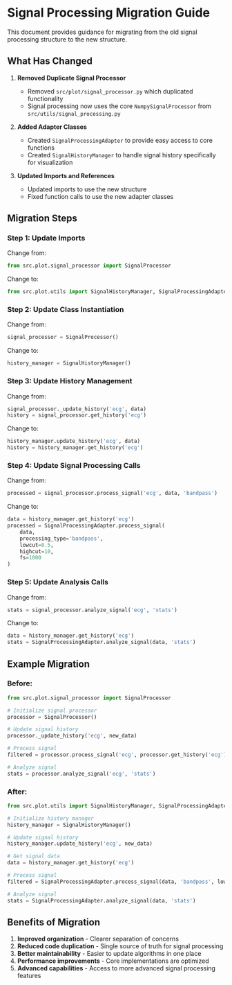 # Signal Processing Migration Guide

This document provides guidance for migrating from the old signal processing structure to the new structure.

## What Has Changed

1. **Removed Duplicate Signal Processor**
   - Removed `src/plot/signal_processor.py` which duplicated functionality
   - Signal processing now uses the core `NumpySignalProcessor` from `src/utils/signal_processing.py`

2. **Added Adapter Classes**
   - Created `SignalProcessingAdapter` to provide easy access to core functions
   - Created `SignalHistoryManager` to handle signal history specifically for visualization

3. **Updated Imports and References**
   - Updated imports to use the new structure
   - Fixed function calls to use the new adapter classes

## Migration Steps

### Step 1: Update Imports

Change from:
```python
from src.plot.signal_processor import SignalProcessor
```

Change to:
```python
from src.plot.utils import SignalHistoryManager, SignalProcessingAdapter
```

### Step 2: Update Class Instantiation

Change from:
```python
signal_processor = SignalProcessor()
```

Change to:
```python
history_manager = SignalHistoryManager()
```

### Step 3: Update History Management

Change from:
```python
signal_processor._update_history('ecg', data)
history = signal_processor.get_history('ecg')
```

Change to:
```python
history_manager.update_history('ecg', data)
history = history_manager.get_history('ecg')
```

### Step 4: Update Signal Processing Calls

Change from:
```python
processed = signal_processor.process_signal('ecg', data, 'bandpass')
```

Change to:
```python
data = history_manager.get_history('ecg')
processed = SignalProcessingAdapter.process_signal(
    data, 
    processing_type='bandpass', 
    lowcut=0.5, 
    highcut=10, 
    fs=1000
)
```

### Step 5: Update Analysis Calls

Change from:
```python
stats = signal_processor.analyze_signal('ecg', 'stats')
```

Change to:
```python
data = history_manager.get_history('ecg')
stats = SignalProcessingAdapter.analyze_signal(data, 'stats')
```

## Example Migration

### Before:

```python
from src.plot.signal_processor import SignalProcessor

# Initialize signal processor
processor = SignalProcessor()

# Update signal history
processor._update_history('ecg', new_data)

# Process signal
filtered = processor.process_signal('ecg', processor.get_history('ecg'), 'bandpass')

# Analyze signal
stats = processor.analyze_signal('ecg', 'stats')
```

### After:

```python
from src.plot.utils import SignalHistoryManager, SignalProcessingAdapter

# Initialize history manager
history_manager = SignalHistoryManager()

# Update signal history
history_manager.update_history('ecg', new_data)

# Get signal data
data = history_manager.get_history('ecg')

# Process signal
filtered = SignalProcessingAdapter.process_signal(data, 'bandpass', lowcut=0.5, highcut=10, fs=1000)

# Analyze signal
stats = SignalProcessingAdapter.analyze_signal(data, 'stats')
```

## Benefits of Migration

1. **Improved organization** - Clearer separation of concerns
2. **Reduced code duplication** - Single source of truth for signal processing
3. **Better maintainability** - Easier to update algorithms in one place
4. **Performance improvements** - Core implementations are optimized
5. **Advanced capabilities** - Access to more advanced signal processing features
